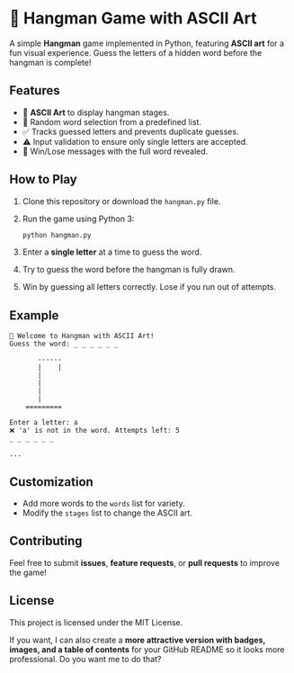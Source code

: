 # 🎯 Hangman Game with ASCII Art

A simple **Hangman** game implemented in Python, featuring **ASCII art** for a fun visual experience. Guess the letters of a hidden word before the hangman is complete!

## Features

* 🎨 **ASCII Art** to display hangman stages.
* 📝 Random word selection from a predefined list.
* ✅ Tracks guessed letters and prevents duplicate guesses.
* ⚠️ Input validation to ensure only single letters are accepted.
* 🎉 Win/Lose messages with the full word revealed.

## How to Play

1. Clone this repository or download the `hangman.py` file.

2. Run the game using Python 3:

   ```bash
   python hangman.py
   ```

3. Enter a **single letter** at a time to guess the word.

4. Try to guess the word before the hangman is fully drawn.

5. Win by guessing all letters correctly. Lose if you run out of attempts.

## Example

```
🎯 Welcome to Hangman with ASCII Art!
Guess the word: _ _ _ _ _ _

       ------
       |    |
       |    
       |    
       |    
       |
    =========

Enter a letter: a
❌ 'a' is not in the word. Attempts left: 5
_ _ _ _ _ _

...
```

## Customization

* Add more words to the `words` list for variety.
* Modify the `stages` list to change the ASCII art.

## Contributing

Feel free to submit **issues**, **feature requests**, or **pull requests** to improve the game!

## License

This project is licensed under the MIT License.


If you want, I can also create a **more attractive version with badges, images, and a table of contents** for your GitHub README so it looks more professional. Do you want me to do that?
